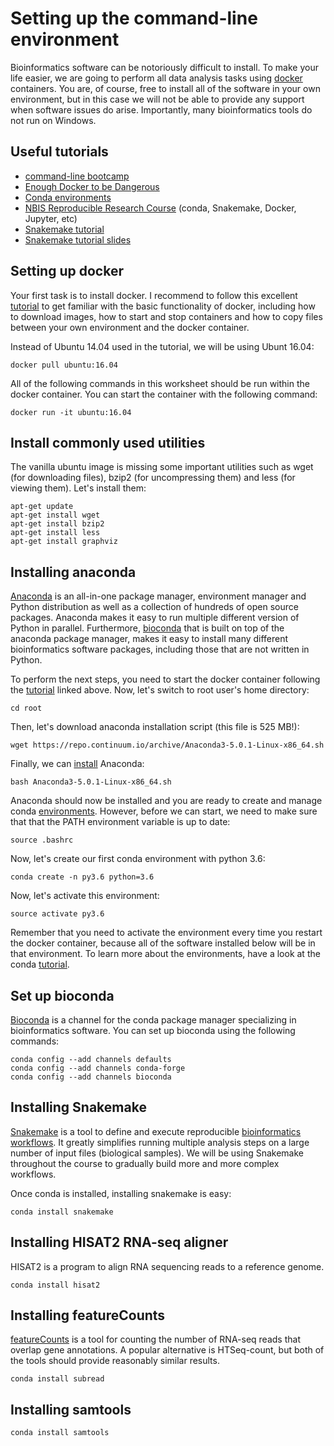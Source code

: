 # Setting up the command-line environment

Bioinformatics software can be notoriously difficult to install. To make your life easier, we are going to perform all data analysis tasks using [docker](https://www.docker.com/) containers. You are, of course, free to install all of the software in your own environment, but in this case we will not be able to provide any support when software issues do arise. Importantly, many bioinformatics tools do not run on Windows.

## Useful tutorials

 - [command-line bootcamp](http://rik.smith-unna.com/command_line_bootcamp/)
 - [Enough Docker to be Dangerous](http://seankross.com/2017/09/17/Enough-Docker-to-be-Dangerous.html)
 - [Conda environments](https://conda.io/docs/user-guide/tasks/manage-environments.html%29)
 - [NBIS Reproducible Research Course](http://nbis-reproducible-research.readthedocs.io/en/latest/) (conda, Snakemake, Docker, Jupyter, etc)
 - [Snakemake tutorial](https://snakemake.readthedocs.io/en/stable/tutorial/tutorial.html)
 - [Snakemake tutorial slides](http://slides.com/johanneskoester/snakemake-tutorial-2016#/)

## Setting up docker
Your first task is to install docker. I recommend  to follow this excellent [tutorial](http://seankross.com/2017/09/17/Enough-Docker-to-be-Dangerous.html) to get familiar with the basic functionality of docker, including how to download images, how to start and stop containers and how to copy files between your own environment and the docker container.

Instead of Ubuntu 14.04 used in the tutorial, we will be using Ubunt 16.04:

    docker pull ubuntu:16.04

All of the following commands in this worksheet should be run within the docker container. You can start the container with the following command:
	
	docker run -it ubuntu:16.04

## Install commonly used utilities
The vanilla ubuntu image is missing some important utilities such as wget (for downloading files), bzip2 (for uncompressing them) and less (for viewing them). 
Let's install them:

    apt-get update
    apt-get install wget
    apt-get install bzip2
    apt-get install less
    apt-get install graphviz

## Installing anaconda
[Anaconda](https://www.anaconda.com/download) is an all-in-one package manager, environment manager and Python distribution as well as a collection of hundreds of open source packages. Anaconda makes it easy to run multiple different version of Python in parallel. Furthermore, [bioconda](https://bioconda.github.io/) that is built on top of the anaconda package manager, makes it easy to install many different bioinformatics software packages, including those that are not written in Python.

To perform the next steps, you need to start the docker container following the [tutorial](http://seankross.com/2017/09/17/Enough-Docker-to-be-Dangerous.html) linked above. Now, let's switch to root user's home directory:

    cd root
Then, let's download anaconda installation script (this file is 525 MB!):

	wget https://repo.continuum.io/archive/Anaconda3-5.0.1-Linux-x86_64.sh
Finally, we can [install](https://docs.anaconda.com/anaconda/install/linux) Anaconda:

	bash Anaconda3-5.0.1-Linux-x86_64.sh

Anaconda should now be installed and you are ready to create and manage conda [environments](https://conda.io/docs/user-guide/tasks/manage-environments.html). However, before we can start, we need to make sure that that the PATH environment variable is up to date:

	source .bashrc
Now, let's create our first conda environment with python 3.6:

	conda create -n py3.6 python=3.6
Now, let's activate this environment:

	source activate py3.6
Remember that you need to activate the environment every time you restart the docker container, because all of the software installed below will be in that environment. To learn more about the environments, have a look at the conda [tutorial](https://conda.io/docs/user-guide/tasks/manage-environments.html).

## Set up bioconda
[Bioconda](https://bioconda.github.io/) is a channel for the conda package manager specializing in bioinformatics software. You can set up bioconda using the following commands:

	conda config --add channels defaults
	conda config --add channels conda-forge
	conda config --add channels bioconda
	
## Installing Snakemake
[Snakemake](http://snakemake.readthedocs.io/en/latest/) is a tool to define and execute reproducible [bioinformatics workflows](https://academic.oup.com/bib/article/18/3/530/2562749). It greatly simplifies running multiple analysis steps on a large number of input files (biological samples). We will be using Snakemake throughout the course to gradually build more and more complex workflows.

Once conda is installed, installing snakemake is easy:

	conda install snakemake


## Installing HISAT2 RNA-seq aligner
HISAT2 is a program to align RNA sequencing reads to a reference genome.
	
	conda install hisat2

## Installing featureCounts
[featureCounts](http://subread.sourceforge.net/) is a tool for counting the number of RNA-seq reads that overlap gene annotations. A popular alternative is HTSeq-count, but both of the tools should provide reasonably similar results.

	conda install subread

## Installing samtools

	conda install samtools





<!--stackedit_data:
eyJoaXN0b3J5IjpbMjIzNTA5MTk0XX0=
-->